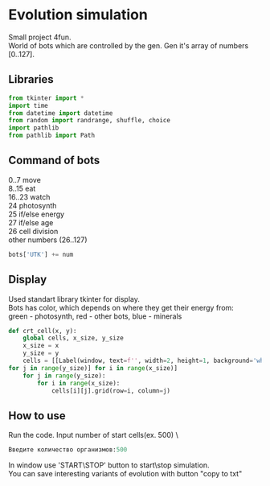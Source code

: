 # Evolution simulation

Small project 4fun.\
 World of bots which are controlled by the gen. Gen it's array of numbers [0..127]. 

## Libraries
```python
from tkinter import *
import time
from datetime import datetime
from random import randrange, shuffle, choice
import pathlib
from pathlib import Path
```
## Command of bots
0..7 move \
8..15 eat\
16..23 watch\
24 photosynth\
25 if/else energy\
27 if/else age\
26 cell division\
other numbers (26..127)
```python
bots['UTK'] += num
```
## Display
Used standart library tkinter for display. \
Bots has color, which depends on where they get their energy from: \
green - photosynth, red - other bots, blue - minerals
```python 
def crt_cell(x, y):                   
    global cells, x_size, y_size
    x_size = x
    y_size = y
    cells = [[Label(window, text=f'', width=2, height=1, background='white') 
for j in range(y_size)] for i in range(x_size)]
    for j in range(y_size):
        for i in range(x_size):
            cells[i][j].grid(row=i, column=j)
```

## How to use

Run the code. Input number of start cells(ex. 500) \
```python
Введите количество организмов:500
```
In window use 'START\STOP' button to start\stop simulation. \
You can save interesting variants of evolution with button "copy to txt"
